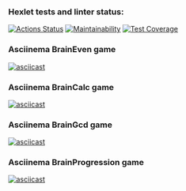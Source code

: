 ### Hexlet tests and linter status:
[![Actions Status](https://github.com/Ivan-Lysenko/php-project-45/workflows/hexlet-check/badge.svg)](https://github.com/Ivan-Lysenko/php-project-45/actions)
[![Maintainability](https://api.codeclimate.com/v1/badges/476307dba3e56d69351d/maintainability)](https://codeclimate.com/github/Ivan-Lysenko/php-project-45/maintainability)
[![Test Coverage](https://api.codeclimate.com/v1/badges/476307dba3e56d69351d/test_coverage)](https://codeclimate.com/github/Ivan-Lysenko/php-project-45/test_coverage)
### Asciinema BrainEven game
[![asciicast](https://asciinema.org/a/595610.svg)](https://asciinema.org/a/595610)
### Asciinema BrainCalc game
[![asciicast](https://asciinema.org/a/595738.svg)](https://asciinema.org/a/595738)
### Asciinema BrainGcd game
[![asciicast](https://asciinema.org/a/596284.svg)](https://asciinema.org/a/596284)
### Asciinema BrainProgression game
[![asciicast](https://asciinema.org/a/596300.svg)](https://asciinema.org/a/596300)
